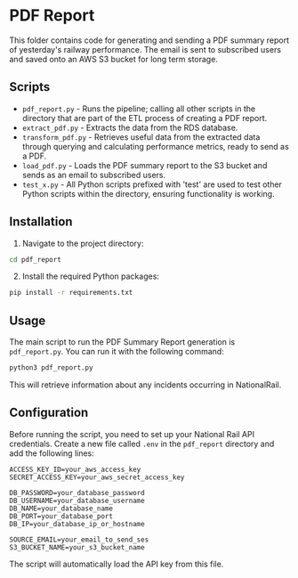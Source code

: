 # PDF Report

This folder contains code for generating and sending a PDF summary report of yesterday's railway performance. The email is sent to subscribed users and saved onto an AWS S3 bucket for long term storage.

## Scripts
* ```pdf_report.py``` - Runs the pipeline; calling all other scripts in the directory that are part of the ETL process of creating a PDF report.
* ```extract_pdf.py``` - Extracts the data from the RDS database.
* ```transform_pdf.py``` - Retrieves useful data from the extracted data through querying and calculating performance metrics, ready to send as a PDF.
* ```load_pdf.py``` - Loads the PDF summary report to the S3 bucket and sends as an email to subscribed users.
* ```test_x.py``` - All Python scripts prefixed with 'test' are used to test other Python scripts within the directory, ensuring functionality is working.


## Installation

1. Navigate to the project directory:

```bash
cd pdf_report
```

2. Install the required Python packages:

```bash
pip install -r requirements.txt
```

## Usage

The main script to run the PDF Summary Report generation is `pdf_report.py`. You can run it with the following command:

```bash
python3 pdf_report.py
```

This will retrieve information about any incidents occurring in NationalRail. 

## Configuration

Before running the script, you need to set up your National Rail API credentials. Create a new file called `.env` in the `pdf_report` directory and add the following lines:

```text
ACCESS_KEY_ID=your_aws_access_key
SECRET_ACCESS_KEY=your_aws_secret_access_key

DB_PASSWORD=your_database_password
DB_USERNAME=your_database_username
DB_NAME=your_database_name
DB_PORT=your_database_port
DB_IP=your_database_ip_or_hostname

SOURCE_EMAIL=your_email_to_send_ses
S3_BUCKET_NAME=your_s3_bucket_name 
```

The script will automatically load the API key from this file.
